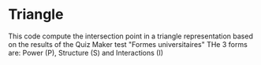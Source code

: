 # Triangle

This code compute the intersection point in a triangle representation
based on the results of the Quiz Maker test "Formes universitaires"
THe 3 forms are: Power (P), Structure (S) and Interactions (I)
